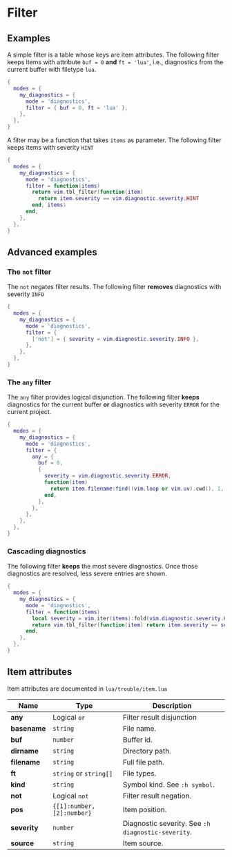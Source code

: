 # Filter

## Examples

A simple filter is a table whose keys are item attributes.
The following filter keeps items with attribute `buf = 0` **and** `ft = 'lua'`,
i.e., diagnostics from the current buffer with filetype `lua`.

```lua
{
  modes = {
    my_diagnostics = {
      mode = 'diagnostics',
      filter = { buf = 0, ft = 'lua' },
    },
  },
}
```

A filter may be a function that takes `items` as parameter.
The following filter keeps items with severity `HINT`
```lua
{
  modes = {
    my_diagnostics = {
      mode = 'diagnostics',
      filter = function(items)
        return vim.tbl_filter(function(item)
          return item.severity == vim.diagnostic.severity.HINT
        end, items)
      end,
    },
  },
}
```

## Advanced examples

### The `not` filter

The `not` negates filter results.
The following filter **removes** diagnostics with severity `INFO`
```lua
{
  modes = {
    my_diagnostics = {
      mode = 'diagnostics',
      filter = {
        ['not'] = { severity = vim.diagnostic.severity.INFO },
      },
    },
  },
}
```

### The `any` filter

The `any` filter provides logical disjunction.
The following filter **keeps** diagnostics for the current buffer **or** diagnostics with severity `ERROR` for the current project.

```lua
{
  modes = {
    my_diagnostics = {
      mode = 'diagnostics',
      filter = {
        any = {
          buf = 0,
          {
            severity = vim.diagnostic.severity.ERROR,
            function(item)
              return item.filename:find((vim.loop or vim.uv).cwd(), 1, true)
            end,
          },
        },
      },
    },
  },
}
```

### Cascading diagnostics

The following filter **keeps** the most severe diagnostics.
Once those diagnostics are resolved,
less severe entries are shown.

```lua
{
  modes = {
    my_diagnostics = {
      mode = 'diagnostics',
      filter = function(items)
        local severity = vim.iter(items):fold(vim.diagnostic.severity.HINT, function(r, v) return math.min(r, v.severity) end)
        return vim.tbl_filter(function(item) return item.severity == severity end, items)
      end,
    },
  },
}
```

## Item attributes

Item attributes are documented in `lua/trouble/item.lua`

|     Name     |            Type            |                    Description                     |
| ------------ | -------------------------- | -------------------------------------------------- |
| **any**      | Logical `or`               | Filter result disjunction                          |
| **basename** | `string`                   | File name.                                         |
| **buf**      | `number`                   | Buffer id.                                         |
| **dirname**  | `string`                   | Directory path.                                    |
| **filename** | `string`                   | Full file path.                                    |
| **ft**       | `string` or `string[]`     | File types.                                        |
| **kind**     | `string`                   | Symbol kind. See `:h symbol`.                      |
| **not**      | Logical `not`              | Filter result negation.                            |
| **pos**      | `{[1]:number, [2]:number}` | Item position.                                     |
| **severity** | `number`                   | Diagnostic severity. See `:h diagnostic-severity`. |
| **source**   | `string`                   | Item source.                                       |